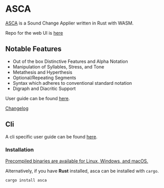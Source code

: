 # ASCA

[ASCA](https://asca.girv.dev) is a Sound Change Applier written in Rust with WASM.

Repo for the web UI is [here](https://github.com/Girv98/asca)

## Notable Features
- Out of the box Distinctive Features and Alpha Notation
- Manipulation of Syllables, Stress, and Tone
- Metathesis and Hyperthesis
- Optional/Repeating Segments
- Syntax which adheres to conventional standard notation
- Digraph and Diacritic Support


User guide can be found [here](./doc/doc.md).

[Changelog](./CHANGELOG.md)

## Cli

A cli specific user guide can be found [here](./doc/doc-cli.md).

### Installation

[Precompiled binaries are available for Linux, Windows, and macOS.](https://github.com/Girv98/asca-rust/releases)

Alternatively, if you have **Rust** installed, asca can be installed with `cargo`.


```bash
cargo install asca
```